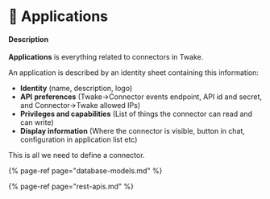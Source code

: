 # 🍎 Applications

#### Description

**Applications** is everything related to connectors in Twake.

An application is described by an identity sheet containing this information:

* **Identity** \(name, description, logo\)
* **API** **preferences** \(Twake→Connector events endpoint, API id and secret, and Connector→Twake allowed IPs\)
* **Privileges and capabilities** \(List of things the connector can read and can write\)
* **Display information** \(Where the connector is visible, button in chat, configuration in application list etc\)

This is all we need to define a connector.

{% page-ref page="database-models.md" %}

{% page-ref page="rest-apis.md" %}



